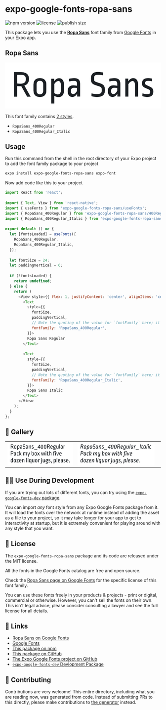 # expo-google-fonts-ropa-sans

![npm version](https://flat.badgen.net/npm/v/expo-google-fonts-ropa-sans)
![license](https://flat.badgen.net/github/license/expo/google-fonts)
![publish size](https://flat.badgen.net/packagephobia/install/expo-google-fonts-ropa-sans)

This package lets you use the [**Ropa Sans**](https://fonts.google.com/specimen/Ropa+Sans) font family from [Google Fonts](https://fonts.google.com/) in your Expo app.

## Ropa Sans

![Ropa Sans](./font-family.png)

This font family contains [2 styles](#-gallery).

- `RopaSans_400Regular`
- `RopaSans_400Regular_Italic`

## Usage

Run this command from the shell in the root directory of your Expo project to add the font family package to your project
```sh
expo install expo-google-fonts-ropa-sans expo-font
```

Now add code like this to your project
```js
import React from 'react';

import { Text, View } from 'react-native';
import { useFonts } from 'expo-google-fonts-ropa-sans/useFonts';
import { RopaSans_400Regular } from 'expo-google-fonts-ropa-sans/400Regular';
import { RopaSans_400Regular_Italic } from 'expo-google-fonts-ropa-sans/400Regular_Italic';

export default () => {
  let [fontsLoaded] = useFonts({
    RopaSans_400Regular,
    RopaSans_400Regular_Italic,
  });

  let fontSize = 24;
  let paddingVertical = 6;

  if (!fontsLoaded) {
    return undefined;
  } else {
    return (
      <View style={{ flex: 1, justifyContent: 'center', alignItems: 'center' }}>
        <Text
          style={{
            fontSize,
            paddingVertical,
            // Note the quoting of the value for `fontFamily` here; it expects a string!
            fontFamily: 'RopaSans_400Regular',
          }}>
          Ropa Sans Regular
        </Text>

        <Text
          style={{
            fontSize,
            paddingVertical,
            // Note the quoting of the value for `fontFamily` here; it expects a string!
            fontFamily: 'RopaSans_400Regular_Italic',
          }}>
          Ropa Sans Italic
        </Text>
      </View>
    );
  }
};

```

## 🔡 Gallery


||||
|-|-|-|
|![RopaSans_400Regular](.//400Regular/RopaSans_400Regular.ttf.png)|![RopaSans_400Regular_Italic](.//400Regular_Italic/RopaSans_400Regular_Italic.ttf.png)|||


## 👩‍💻 Use During Development

If you are trying out lots of different fonts, you can try using the [`expo-google-fonts-dev` package](https://github.com/freeboub/google-fonts/tree/master/font-packages/dev#readme).

You can import *any* font style from any Expo Google Fonts package from it. It will load the fonts
over the network at runtime instead of adding the asset as a file to your project, so it may take longer
for your app to get to interactivity at startup, but it is extremely convenient
for playing around with any style that you want.

## 📖 License

The `expo-google-fonts-ropa-sans` package and its code are released under the MIT license.

All the fonts in the Google Fonts catalog are free and open source.

Check the [Ropa Sans page on Google Fonts](https://fonts.google.com/specimen/Ropa+Sans) for the specific license of this font family.

You can use these fonts freely in your products & projects - print or digital, commercial or otherwise. However, you can't sell the fonts on their own. This isn't legal advice, please consider consulting a lawyer and see the full license for all details.

## 🔗 Links

- [Ropa Sans on Google Fonts](https://fonts.google.com/specimen/Ropa+Sans)
- [Google Fonts](https://fonts.google.com/)
- [This package on npm](https://www.npmjs.com/package/expo-google-fonts-ropa-sans)
- [This package on GitHub](https://github.com/freeboub/google-fonts/tree/master/font-packages/ropa-sans)
- [The Expo Google Fonts project on GitHub](https://github.com/freeboub/google-fonts)
- [`expo-google-fonts-dev` Devlopment Package](https://github.com/freeboub/google-fonts/tree/master/font-packages/dev)

## 🤝 Contributing

Contributions are very welcome! This entire directory, including what you are reading now, was generated from code. Instead of submitting PRs to this directly, please make contributions to [the generator](https://github.com/freeboub/google-fonts/tree/master/packages/generator) instead.
